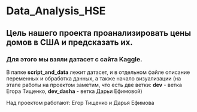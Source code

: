 # Data_Analysis_HSE
## Цель нашего проекта проанализировать цены домов в США и предсказать их. 
### Для этого мы взяли датасет с сайта Kaggle. 
В папке **script_and_data** лежит датасет, и в отдельном файле описание переменных и обработка данных, а также начало визуализации 
(на этапе работы на проектом заметим, что есть две ветки: **dev** - ветка Егора Тищенко, **dev_dasha** - ветка Дарьи Ефимовой)

Над проектом работают: Егор Тищенко и Дарья Ефимова

